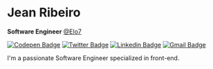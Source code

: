 # Jean Ribeiro

**Software Engineer** [@Elo7](https://github.com/elo7)

[![Codepen Badge](https://img.shields.io/badge/-@jeeanribeiro-e66300?style=flat-square&logo=Codepen&logoColor=white&link=https://codepen.io/jeeanribeiro)](https://codepen.io/jeeanribeiro)
[![Twitter Badge](https://img.shields.io/badge/-@jeeanribeiro-e66300?style=flat-square&labelColor=e66300&logo=twitter&logoColor=white&link=https://twitter.com/jeeanribeiro)](https://twitter.com/jeeanribeiro) 
[![Linkedin Badge](https://img.shields.io/badge/-Jean%20Ribeiro-e66300?style=flat-square&logo=Linkedin&logoColor=white&link=https://www.linkedin.com/in/jeeanribeiro/)](https://www.linkedin.com/in/jeeanribeiro/) 
[![Gmail Badge](https://img.shields.io/badge/-iamjeanribeiro@gmail.com-e66300?style=flat-square&logo=Gmail&logoColor=white&link=mailto:iamjeanribeiro@gmail.com)](mailto:iamjeanribeiro@gmail.com)

I'm a passionate Software Engineer specialized in front-end.
